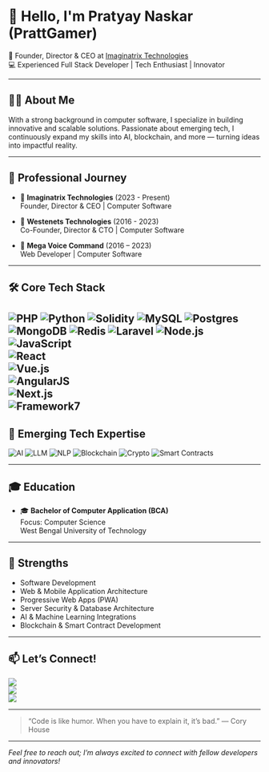 # 👋 Hello, I'm Pratyay Naskar (PrattGamer)

🚀 Founder, Director & CEO at [Imaginatrix Technologies](https://imaginatrix.in/)  
💻 Experienced Full Stack Developer | Tech Enthusiast | Innovator  

---

## 🧑‍💻 About Me

With a strong background in computer software, I specialize in building innovative and scalable solutions. Passionate about emerging tech, I continuously expand my skills into AI, blockchain, and more — turning ideas into impactful reality.

---

## 💼 Professional Journey

- 🔹 **Imaginatrix Technologies** (2023 - Present)  
  Founder, Director & CEO | Computer Software  

- 🔹 **Westenets Technologies** (2016 - 2023)  
  Co-Founder, Director & CTO | Computer Software  

- 🔹 **Mega Voice Command** (2016 – 2023)  
  Web Developer | Computer Software  

---

## 🛠️ Core Tech Stack

![PHP](https://img.shields.io/badge/PHP-777BB4?style=flat&logo=php&logoColor=white) 
![Python](https://img.shields.io/badge/python-3670A0?style=flat&logo=python&logoColor=ffdd54)
![Solidity](https://img.shields.io/badge/Solidity-%23363636.svg?style=flat&logo=solidity&logoColor=white)
![MySQL](https://img.shields.io/badge/MySQL-4479A1?style=flat&logo=mysql&logoColor=white) 
![Postgres](https://img.shields.io/badge/postgres-%23316192.svg?style=flat&logo=postgresql&logoColor=white)
![MongoDB](https://img.shields.io/badge/MongoDB-%234ea94b.svg?style=flat&logo=mongodb&logoColor=white)
![Redis](https://img.shields.io/badge/redis-%23DD0031.svg?style=flat&logo=redis&logoColor=white)
![Laravel](https://img.shields.io/badge/laravel-%23FF2D20.svg?style=flat&logo=laravel&logoColor=white)
![Node.js](https://img.shields.io/badge/Node.js-339933?style=flat&logo=nodedotjs&logoColor=white) 
![JavaScript](https://img.shields.io/badge/JavaScript-F7B93E?style=flat&logo=javascript&logoColor=white)  
![React](https://img.shields.io/badge/React-61DAFB?style=flat&logo=react&logoColor=black)  
![Vue.js](https://img.shields.io/badge/Vue.js-42b883?style=flat&logo=vue.js&logoColor=white)  
![AngularJS](https://img.shields.io/badge/AngularJS-E23237?style=flat&logo=angularjs&logoColor=white)  
![Next.js](https://img.shields.io/badge/Next.js-000000?style=flat&logo=next.js&logoColor=white)  
![Framework7](https://img.shields.io/badge/framework7-%23EE350F.svg?style=flat&logo=framework7&logoColor=white)
---

## 🤖 Emerging Tech Expertise

![AI](https://img.shields.io/badge/AI-Artificial%20Intelligence-brightgreen)
![LLM](https://img.shields.io/badge/LLM-Large%20Language%20Models-blueviolet)
![NLP](https://img.shields.io/badge/NLP-Natural%20Language%20Processing-important)
![Blockchain](https://img.shields.io/badge/Blockchain-Technology-darkblue)
![Crypto](https://img.shields.io/badge/Crypto-Cryptocurrency-yellowgreen)
![Smart Contracts](https://img.shields.io/badge/Smart%20Contracts-Solidity-red)

---

## 🎓 Education

- 🎓 **Bachelor of Computer Application (BCA)**  
  Focus: Computer Science  
  West Bengal University of Technology  

---

## 💪 Strengths

- Software Development  
- Web & Mobile Application Architecture  
- Progressive Web Apps (PWA)  
- Server Security & Database Architecture  
- AI & Machine Learning Integrations  
- Blockchain & Smart Contract Development  

---

## 📫 Let’s Connect!

<a href="https://www.linkedin.com/in/ampratyay/"><img src="https://img.shields.io/badge/LinkedIn-Pratyay%20Naskar-blue?style=for-the-badge&logo=linkedin" /></a>  
<a href="https://github.com/PrattGamer"><img src="https://img.shields.io/badge/GitHub-PrattGamer-black?style=for-the-badge&logo=github" /></a>  
<a href="https://twitter.com/ampratyay"><img src="https://img.shields.io/badge/Twitter-@ampratyay-1DA1F2?style=for-the-badge&logo=twitter&logoColor=white" /></a>  

---

> “Code is like humor. When you have to explain it, it’s bad.” — Cory House  

---

*Feel free to reach out; I’m always excited to connect with fellow developers and innovators!*
